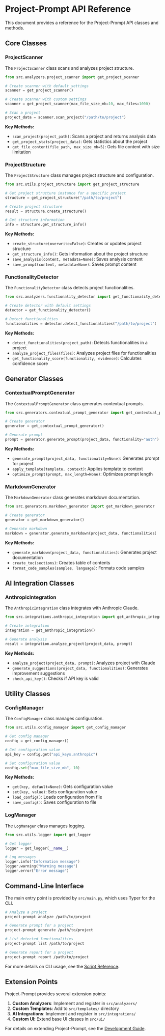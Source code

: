 # Project-Prompt API Reference

This document provides a reference for the Project-Prompt API classes and methods.

## Core Classes

### ProjectScanner

The `ProjectScanner` class scans and analyzes project structure.

```python
from src.analyzers.project_scanner import get_project_scanner

# Create scanner with default settings
scanner = get_project_scanner()

# Create scanner with custom settings
scanner = get_project_scanner(max_file_size_mb=10, max_files=1000)

# Scan a project
project_data = scanner.scan_project("/path/to/project")
```

**Key Methods:**
- `scan_project(project_path)`: Scans a project and returns analysis data
- `get_project_stats(project_data)`: Gets statistics about the project
- `get_file_content(file_path, max_size_mb=5)`: Gets file content with size limitation

### ProjectStructure

The `ProjectStructure` class manages project structure and configuration.

```python
from src.utils.project_structure import get_project_structure

# Get project structure instance for a specific project
structure = get_project_structure("/path/to/project")

# Create project structure
result = structure.create_structure()

# Get structure information
info = structure.get_structure_info()
```

**Key Methods:**
- `create_structure(overwrite=False)`: Creates or updates project structure
- `get_structure_info()`: Gets information about the project structure
- `save_analysis(content, metadata=None)`: Saves analysis content
- `save_prompt(content, metadata=None)`: Saves prompt content

### FunctionalityDetector

The `FunctionalityDetector` class detects project functionalities.

```python
from src.analyzers.functionality_detector import get_functionality_detector

# Create detector with default settings
detector = get_functionality_detector()

# Detect functionalities
functionalities = detector.detect_functionalities("/path/to/project")
```

**Key Methods:**
- `detect_functionalities(project_path)`: Detects functionalities in a project
- `analyze_project_files(files)`: Analyzes project files for functionalities
- `get_functionality_score(functionality, evidence)`: Calculates confidence score

## Generator Classes

### ContextualPromptGenerator

The `ContextualPromptGenerator` class generates contextual prompts.

```python
from src.generators.contextual_prompt_generator import get_contextual_prompt_generator

# Create generator
generator = get_contextual_prompt_generator()

# Generate prompt
prompt = generator.generate_prompt(project_data, functionality="auth")
```

**Key Methods:**
- `generate_prompt(project_data, functionality=None)`: Generates prompt for project
- `apply_template(template, context)`: Applies template to context
- `optimize_prompt(prompt, max_length=None)`: Optimizes prompt length

### MarkdownGenerator

The `MarkdownGenerator` class generates markdown documentation.

```python
from src.generators.markdown_generator import get_markdown_generator

# Create generator
generator = get_markdown_generator()

# Generate markdown
markdown = generator.generate_markdown(project_data, functionalities)
```

**Key Methods:**
- `generate_markdown(project_data, functionalities)`: Generates project documentation
- `create_toc(sections)`: Creates table of contents
- `format_code_samples(samples, language)`: Formats code samples

## AI Integration Classes

### AnthropicIntegration

The `AnthropicIntegration` class integrates with Anthropic Claude.

```python
from src.integrations.anthropic_integration import get_anthropic_integration

# Create integration
integration = get_anthropic_integration()

# Generate analysis
result = integration.analyze_project(project_data, prompt)
```

**Key Methods:**
- `analyze_project(project_data, prompt)`: Analyzes project with Claude
- `generate_suggestions(project_data, functionalities)`: Generates improvement suggestions
- `check_api_key()`: Checks if API key is valid

## Utility Classes

### ConfigManager

The `ConfigManager` class manages configuration.

```python
from src.utils.config_manager import get_config_manager

# Get config manager
config = get_config_manager()

# Get configuration value
api_key = config.get("api_keys.anthropic")

# Set configuration value
config.set("max_file_size_mb", 10)
```

**Key Methods:**
- `get(key, default=None)`: Gets configuration value
- `set(key, value)`: Sets configuration value
- `load_config()`: Loads configuration from file
- `save_config()`: Saves configuration to file

### LogManager

The `LogManager` class manages logging.

```python
from src.utils.logger import get_logger

# Get logger
logger = get_logger(__name__)

# Log messages
logger.info("Information message")
logger.warning("Warning message")
logger.error("Error message")
```

## Command-Line Interface

The main entry point is provided by `src/main.py`, which uses Typer for the CLI.

```bash
# Analyze a project
project-prompt analyze /path/to/project

# Generate prompt for a project
project-prompt generate /path/to/project

# List detected functionalities
project-prompt list /path/to/project

# Generate report for a project
project-prompt report /path/to/project
```

For more details on CLI usage, see the [Script Reference](./script_reference.md).

## Extension Points

Project-Prompt provides several extension points:

1. **Custom Analyzers**: Implement and register in `src/analyzers/`
2. **Custom Templates**: Add to `src/templates/` directory
3. **AI Integrations**: Implement and register in `src/integrations/`
4. **Custom UI**: Extend base UI classes in `src/ui/`

For details on extending Project-Prompt, see the [Development Guide](../development/development_guide.md).
